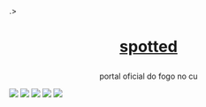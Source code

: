 .><h1 align="center">
    <a href="https://twitter.com/Spotted_do_tt">spotted</a>
</h1>
<p align="center">portal oficial do fogo no cu</p>

<img src="https://img.shields.io/static/v1?label=project%20version&message=v1.5&color=sucess&style=for-the-badge"/>
<img src="http://ForTheBadge.com/images/badges/made-with-python.svg"/>
<img src="https://img.shields.io/static/v1?label=pyhon&message=v3.8&color=sucess&style=for-the-badge"/>
<img src="https://badges.frapsoft.com/os/v3/open-source.svg?v=103"/>
<img src="https://img.shields.io/discord/794297088246153246?color=7289da&label=Discord&logo=Discord&style=for-the-badge"/>
